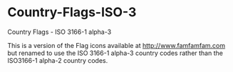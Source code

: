 Country-Flags-ISO-3
===================

Country Flags - ISO 3166-1 alpha-3

This is a version of the Flag icons available at http://www.famfamfam.com but renamed to use the ISO 3166-1 alpha-3 country codes rather than the ISO3166-1 alpha-2 country codes.
